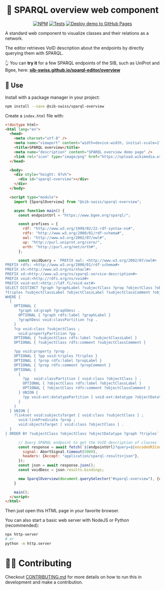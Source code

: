 <div align="center">

# 💫 SPARQL overview web component

[![NPM](https://img.shields.io/npm/v/@sib-swiss/sparql-overview)](https://www.npmjs.com/package/@sib-swiss/sparql-overview)
[![Tests](https://github.com/sib-swiss/sparql-editor/actions/workflows/test.yml/badge.svg)](https://github.com/sib-swiss/sparql-v/actions/workflows/test.yml)
[![Deploy demo to GitHub Pages](https://github.com/sib-swiss/sparql-editor/actions/workflows/deploy.yml/badge.svg)](https://github.com/sib-swiss/sparql-editor/actions/workflows/deploy.yml)

</div>

A standard web component to visualize classes and their relations as a network.

The editor retrieves VoID description about the endpoints by directly querying them with SPARQL.

👆️ You can **try it** for a few SPARQL endpoints of the SIB, such as UniProt and Bgee, here: **[sib-swiss.github.io/sparql-editor/overview](https://sib-swiss.github.io/sparql-editor/overview)**

## 🚀 Use

Install with a package manager in your project:

```bash
npm install --save @sib-swiss/sparql-overview
```

Create a `index.html` file with:

```html
<!doctype html>
<html lang="en">
  <head>
    <meta charset="utf-8" />
    <meta name="viewport" content="width=device-width, initial-scale=1" />
    <title>SPARQL overview</title>
    <meta name="description" content="SPARQL overview demo page" />
    <link rel="icon" type="image/png" href="https://upload.wikimedia.org/wikipedia/commons/f/f3/Rdf_logo.svg" />
  </head>

  <body>
    <div style="height: 97vh">
      <div id="sparql-overview"></div>
    </div>
  </body>

  <script type="module">
    import {SparqlOverview} from "@sib-swiss/sparql-overview";

    async function main() {
      const endpointUrl = "https://www.bgee.org/sparql/";

      const prefixes = {
        rdf: "http://www.w3.org/1999/02/22-rdf-syntax-ns#",
        rdfs: "http://www.w3.org/2000/01/rdf-schema#",
        owl: "http://www.w3.org/2002/07/owl#",
        up: "http://purl.uniprot.org/core/",
        orth: "http://purl.org/net/orth#",
      };

      const voidQuery = `PREFIX owl: <http://www.w3.org/2002/07/owl#>
PREFIX rdfs: <http://www.w3.org/2000/01/rdf-schema#>
PREFIX sh:<http://www.w3.org/ns/shacl#>
PREFIX sd:<http://www.w3.org/ns/sparql-service-description#>
PREFIX void:<http://rdfs.org/ns/void#>
PREFIX void-ext:<http://ldf.fi/void-ext#>
SELECT DISTINCT ?graph ?graphLabel ?subjectClass ?prop ?objectClass ?objectDatatype
?triples ?subjectClassLabel ?objectClassLabel ?subjectClassComment ?objectClassComment ?propLabel ?propComment
WHERE {
  {
    OPTIONAL {
      ?graph sd:graph ?graphDesc .
      OPTIONAL { ?graph rdfs:label ?graphLabel }
      ?graphDesc void:classPartition ?cp .
    }
    ?cp void:class ?subjectClass ;
      void:propertyPartition ?pp .
    OPTIONAL { ?subjectClass rdfs:label ?subjectClassLabel }
    OPTIONAL { ?subjectClass rdfs:comment ?subjectClassComment }

    ?pp void:property ?prop .
    OPTIONAL { ?pp void:triples ?triples }
    OPTIONAL { ?prop rdfs:label ?propLabel }
    OPTIONAL { ?prop rdfs:comment ?propComment }
    OPTIONAL {
      {
        ?pp  void:classPartition [ void:class ?objectClass ] .
        OPTIONAL { ?objectClass rdfs:label ?objectClassLabel }
        OPTIONAL { ?objectClass rdfs:comment ?objectClassComment }
      } UNION {
        ?pp void-ext:datatypePartition [ void-ext:datatype ?objectDatatype ] .
      }
    }
  } UNION {
    ?linkset void:subjectsTarget [ void:class ?subjectClass ] ;
      void:linkPredicate ?prop ;
      void:objectsTarget [ void:class ?objectClass ] .
  }
} ORDER BY ?subjectClass ?objectClass ?objectDatatype ?graph ?triples`;

      // Query SPARQL endpoint to get the VoID description of classes
      const response = await fetch(`${endpointUrl}?query=${encodeURIComponent(voidQuery)}`, {
        signal: AbortSignal.timeout(5000),
        headers: {Accept: "application/sparql-results+json"},
      });
      const json = await response.json();
      const voidDesc = json.results.bindings;

      new SparqlOverview(document.querySelector("#sparql-overview"), {endpointUrl: voidDesc}, prefixes);
    }

    main();
  </script>
</html>
```

Then just open this HTML page in your favorite browser.

You can also start a basic web server with NodeJS or Python (recommended):

```bash
npx http-server
# or
python -m http.server
```

# 🧑‍💻 Contributing

Checkout [CONTRIBUTING.md](https://github.com/sib-swiss/sparql-editor/blob/main/CONTRIBUTING.md) for more details on how to run this in development and make a contribution.
